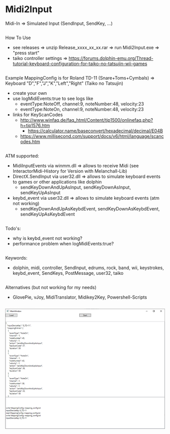# Midi2Input
Midi-In => Simulated Input (SendInput, SendKey, ...)
<pre>
</pre>
How To Use
* see releases => unzip Release_xxxx_xx_xx.rar => run Midi2Input.exe => "press start"
* taiko controller settings => https://forums.dolphin-emu.org/Thread-tutorial-keyboard-configuration-for-taiko-no-tatsujin-wii-games
<pre>
</pre>
Example MappingConfig is for Roland TD-11 (Snare+Toms+Cymbals) => Keyboard "D","F","J","K","Left","Right" (Taiko no Tatsujin)
* create your own
* use logMidiEvents:true to see logs like
  * eventType:NoteOff, channel:9, noteNumber:48, velocity:23
  * eventType:NoteOn, channel:9, noteNumber:48, velocity:23
* links for KeyScanCodes
  * http://www.winfaq.de/faq_html/Content/tip1500/onlinefaq.php?h=tip1576.htm
    * https://calculator.name/baseconvert/hexadecimal/decimal/E04B
  * https://www.millisecond.com/support/docs/v6/html/language/scancodes.htm
<pre>
</pre>
ATM supported:
* MidiInputEvents via winmm.dll => allows to receive Midi (see InteractorMidi-History for Version with Melanchall-Lib)
* DirectX.SendInput via user32.dll => allows to simulate keyboard events to games or other applications like dolphin
  * sendKeyDownAndUpAsInput, sendKeyDownAsInput, sendKeyUpAsInput
* keybd_event via user32.dll => allows to simulate keyboard events (atm not working)
  * sendKeyDownAndUpAsKeybdEvent, sendKeyDownAsKeybdEvent, sendKeyUpAsKeybdEvent
<pre>
</pre>
Todo's:
* why is keybd_event not working?
* performance problem when logMidiEvents:true?
<pre>
</pre>
Keywords:
* dolphin, midi, controller, SendInput, edrums, rock, band, wii, keystrokes, keybd_event, SendKeys, PostMessage, user32, taiko
<pre>
</pre>
Alternatives (but not working for my needs)
* GlovePie, vJoy, MidiTranslator, Midikey2Key, Powershell-Scripts
<pre>
</pre>
![Screenshot](Midi2Input.png)
